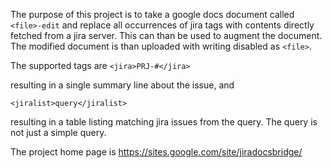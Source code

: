 The purpose of this project is to take a google docs document called `<file>-edit` and replace all occurrences of jira tags with contents directly fetched from a jira server. This can than be used to augment the document. The modified document is than uploaded with writing disabled as `<file>`.

The supported tags are
`<jira>PRJ-#</jira>`

resulting in a single summary line about the issue, and

`<jiralist>query</jiralist>`

resulting in a table listing matching jira issues from the query. The query is not just a simple query.

The project home page is https://sites.google.com/site/jiradocsbridge/